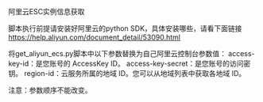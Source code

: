 阿里云ESC实例信息获取

脚本执行前提请安装好阿里云的python SDK，具体安装哪些，请看下面链接
https://help.aliyun.com/document_detail/53090.html

将get_aliyun_ecs.py脚本中以下参数替换为自己阿里云控制台参数值：
	access-key-id：是您账号的 AccessKey ID。
	access-key-secret：是您账号的访问密钥。
	region-id：云服务所属的地域 ID。您可以从地域列表中获取各地域 ID。

注意：参数顺序不能改变。
